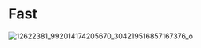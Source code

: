 # Fast


![12622381_992014174205670_304219516857167376_o](https://github.com/mazoku1999/tiktokdescargar/assets/118940801/825f6c34-de75-483d-9005-8d7b7c884d43)
